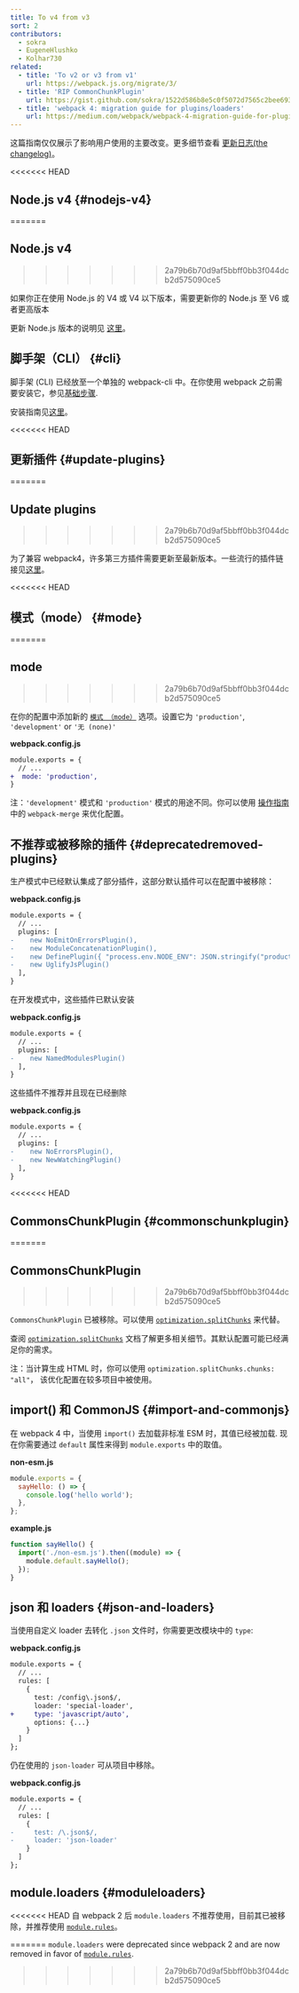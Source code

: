 ```yaml
---
title: To v4 from v3
sort: 2
contributors:
  - sokra
  - EugeneHlushko
  - Kolhar730
related:
  - title: 'To v2 or v3 from v1'
    url: https://webpack.js.org/migrate/3/
  - title: 'RIP CommonChunkPlugin'
    url: https://gist.github.com/sokra/1522d586b8e5c0f5072d7565c2bee693
  - title: 'webpack 4: migration guide for plugins/loaders'
    url: https://medium.com/webpack/webpack-4-migration-guide-for-plugins-loaders-20a79b927202
---
```


这篇指南仅仅展示了影响用户使用的主要改变。更多细节查看 [更新日志(the changelog)](https://github.com/webpack/webpack/releases)。

<<<<<<< HEAD

## Node.js v4 {#nodejs-v4}
=======
## Node.js v4
>>>>>>> 2a79b6b70d9af5bbff0bb3f044dcb2d575090ce5

如果你正在使用 Node.js 的 V4 或 V4 以下版本，需要更新你的 Node.js 至 V6 或者更高版本

更新 Node.js 版本的说明见 [这里](https://stackoverflow.com/questions/10075990/upgrading-node-js-to-latest-version)。

## 脚手架（CLI） {#cli}

脚手架 (CLI) 已经放至一个单独的  webpack-cli 中。在你使用 webpack 之前需要安装它，参见[基础步骤](/guides/getting-started/#basic-setup).

安装指南见[这里](/guides/installation)。

<<<<<<< HEAD

## 更新插件 {#update-plugins}
=======
## Update plugins
>>>>>>> 2a79b6b70d9af5bbff0bb3f044dcb2d575090ce5

为了兼容 webpack4，许多第三方插件需要更新至最新版本。一些流行的插件链接见[这里](https://github.com/webpack-contrib/awesome-webpack#webpack-plugins)。

<<<<<<< HEAD

## 模式（mode） {#mode}
=======
## mode
>>>>>>> 2a79b6b70d9af5bbff0bb3f044dcb2d575090ce5

在你的配置中添加新的 [`模式 （mode）`](/configuration/mode/) 选项。设置它为 `'production'`, `'development'` or `'无 (none)'` 

**webpack.config.js**

```diff
module.exports = {
  // ...
+  mode: 'production',
}
```

注：`'development'` 模式和 `'production'` 模式的用途不同。你可以使用 [操作指南](/guides/production/#setup) 中的 `webpack-merge` 来优化配置。

## 不推荐或被移除的插件 {#deprecatedremoved-plugins}

生产模式中已经默认集成了部分插件，这部分默认插件可以在配置中被移除：

**webpack.config.js**

```diff
module.exports = {
  // ...
  plugins: [
-    new NoEmitOnErrorsPlugin(),
-    new ModuleConcatenationPlugin(),
-    new DefinePlugin({ "process.env.NODE_ENV": JSON.stringify("production") })
-    new UglifyJsPlugin()
  ],
}
```

在开发模式中，这些插件已默认安装

**webpack.config.js**

```diff
module.exports = {
  // ...
  plugins: [
-    new NamedModulesPlugin()
  ],
}
```

这些插件不推荐并且现在已经删除

**webpack.config.js**

```diff
module.exports = {
  // ...
  plugins: [
-    new NoErrorsPlugin(),
-    new NewWatchingPlugin()
  ],
}
```

<<<<<<< HEAD

## CommonsChunkPlugin {#commonschunkplugin}
=======
## CommonsChunkPlugin
>>>>>>> 2a79b6b70d9af5bbff0bb3f044dcb2d575090ce5

`CommonsChunkPlugin` 已被移除。可以使用 [`optimization.splitChunks`](/configuration/optimization/#optimizationsplitchunks) 来代替。

查阅 [`optimization.splitChunks`](/configuration/optimization/#optimizationsplitchunks) 文档了解更多相关细节。其默认配置可能已经满足你的需求。

注：当计算生成 HTML 时，你可以使用 `optimization.splitChunks.chunks: "all"`， 该优化配置在较多项目中被使用。

## import() 和 CommonJS {#import-and-commonjs}

在 webpack 4 中，当使用 `import()` 去加载非标准 ESM 时，其值已经被加载. 现在你需要通过 `default` 属性来得到 `module.exports` 中的取值。

**non-esm.js**

```javascript
module.exports = {
  sayHello: () => {
    console.log('hello world');
  },
};
```

**example.js**

```javascript
function sayHello() {
  import('./non-esm.js').then((module) => {
    module.default.sayHello();
  });
}
```

## json 和 loaders {#json-and-loaders}

当使用自定义 loader 去转化 `.json` 文件时，你需要更改模块中的 `type`:

**webpack.config.js**

```diff
module.exports = {
  // ...
  rules: [
    {
      test: /config\.json$/,
      loader: 'special-loader',
+     type: 'javascript/auto',
      options: {...}
    }
  ]
};
```

仍在使用的 `json-loader` 可从项目中移除。

**webpack.config.js**

```diff
module.exports = {
  // ...
  rules: [
    {
-     test: /\.json$/,
-     loader: 'json-loader'
    }
  ]
};
```

## module.loaders {#moduleloaders}

<<<<<<< HEAD
自 webpack 2 后 `module.loaders` 不推荐使用，目前其已被移除，并推荐使用 [`module.rules`](/configuration/module/#rule)。

=======
`module.loaders` were deprecated since webpack 2 and are now removed in favor of [`module.rules`](/configuration/module/#rule).
>>>>>>> 2a79b6b70d9af5bbff0bb3f044dcb2d575090ce5
